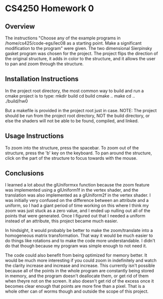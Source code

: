 # CS4250 Homework 0
## Overview
The instructions "Choose any of the example programs in /home/cs425/code-egs/lec08 as a
starting point. Make a significant modification to the program" were given. The two dimensional Sierpinsky gasket program was chosen for the project. The project flips the direction of the original structure, it adds in color to the structure, and it allows the user to pan and zoom through the structure.

## Installation Instructions
In the project root directory, the most common way to build and run a cmake project is to type:
mkdir build
cd build
cmake ..
make
cd ..
./build/hw0

But a makefile is provided in the project root just in case. NOTE: The project should be run from the project root directory, NOT the build directory, or else the shaders will not be able to be found, compiled, and linked.

## Usage Instructions
To zoom into the structure, press the spacebar. To zoom out of the structure, press the 'b' key on the keyboard. To pan around the structure, click on the part of the structure to focus towards with the mouse.

## Conclusions
I learned a lot about the glUniformxx function because the zoom feature was implemented using a glUniform1f in the vertex shader, and the translation was also implemented as a glUniform2f in the vertex shader. I was initially very confused on the difference between an attribute and a uniform, so I had a giant period of time working on this where I think my zoom was just stuck as a zero value, and I ended up nulling out all of the points that were generated. Once I figured out that I needed a uniform instead of an attribute, this project became much easier.

In hindsight, it would probably be better to make the zoom/translate into a homogeneous matrix transformation. That way it would be much easier to do things like rotations and to make the code more understandable. I didn't do that though because my program was simple enough to not need it.

The code could also benefit from being optimized for memory better. It would be much more interesting if you could zoom in indefinitely and watch the clarity increase and increase and increase. This currently isn't possible because all of the points in the whole program are constantly being stored in memory, and the program doesn't deallocate them, or get rid of them when theyre not on the screen. It also doesn't get rid of the excess once it becomes clear enough that points are more fine than a pixel. That is a whole other can of worms though and outside the scope of this project.